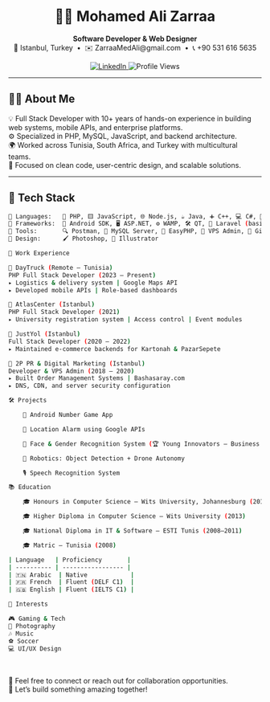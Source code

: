 <h1 align="center">👨‍💻 Mohamed Ali Zarraa</h1>
<p align="center">
  <b>Software Developer & Web Designer</b><br>
  📍 Istanbul, Turkey &nbsp;•&nbsp; ✉️ ZarraaMedAli@gmail.com &nbsp;•&nbsp; 📞 +90 531 616 5635
</p>

<p align="center">
  <a href="https://www.linkedin.com/in/mohamedalizarraa">
    <img src="https://img.shields.io/badge/LinkedIn-Connect-blue?style=flat&logo=linkedin" alt="LinkedIn">
  </a>
  <img src="https://komarev.com/ghpvc/?username=mohamedalizarraa&style=flat&color=blue" alt="Profile Views" />
</p>

---

## 🧑‍💼 About Me

💡 Full Stack Developer with 10+ years of hands-on experience in building web systems, mobile APIs, and enterprise platforms.  
⚙️ Specialized in PHP, MySQL, JavaScript, and backend architecture.  
🌍 Worked across Tunisia, South Africa, and Turkey with multicultural teams.  
🎯 Focused on clean code, user-centric design, and scalable solutions.

---

## 🔧 Tech Stack

```bash
🧠 Languages:   🐘 PHP, 🟨 JavaScript, 🌐 Node.js, ☕ Java, ➕ C++, 💻 C#, 📝 HTML, 🎨 CSS, 🗄️ SQL  
🧰 Frameworks:  📱 Android SDK, 🖥️ ASP.NET, ⚙️ WAMP, 🛠️ QT, 🚀 Laravel (basic)  
🔧 Tools:       🔍 Postman, 🐬 MySQL Server, 🧪 EasyPHP, 🐧 VPS Admin, 🔄 Git  
🎨 Design:      🖌️ Photoshop, 🎨 Illustrator  
```

```bash
💼 Work Experience

🚚 DayTruck (Remote – Tunisia)
PHP Full Stack Developer (2023 – Present)
▸ Logistics & delivery system | Google Maps API
▸ Developed mobile APIs | Role-based dashboards

🏫 AtlasCenter (Istanbul)
PHP Full Stack Developer (2021)
▸ University registration system | Access control | Event modules

🛒 JustYol (Istanbul)
Full Stack Developer (2020 – 2022)
▸ Maintained e-commerce backends for Kartonah & PazarSepete

🎯 2P PR & Digital Marketing (Istanbul)
Developer & VPS Admin (2018 – 2020)
▸ Built Order Management Systems | Bashasaray.com
▸ DNS, CDN, and server security configuration
```

```bash
🛠️ Projects

    📱 Android Number Game App

    📍 Location Alarm using Google APIs

    🧠 Face & Gender Recognition System (🏆 Young Innovators – Business Conn. 2014)

    🤖 Robotics: Object Detection + Drone Autonomy

    🎙️ Speech Recognition System
```

```bash
📚 Education

    🎓 Honours in Computer Science – Wits University, Johannesburg (2014)

    🎓 Higher Diploma in Computer Science – Wits University (2013)

    🎓 National Diploma in IT & Software – ESTI Tunis (2008–2011)

    🎓 Matric – Tunisia (2008)
```

```bash
| Language   | Proficiency       |
| ---------- | ----------------- |
| 🇹🇳 Arabic  | Native            |
| 🇫🇷 French  | Fluent (DELF C1)  |
| 🇬🇧 English | Fluent (IELTS C1) |
```

```bash
🧠 Interests

🎮 Gaming & Tech
📸 Photography
🎶 Music
⚽ Soccer
💻 UI/UX Design
```

<br><br>
💌 Feel free to connect or reach out for collaboration opportunities.<br>
🚀 Let’s build something amazing together!

